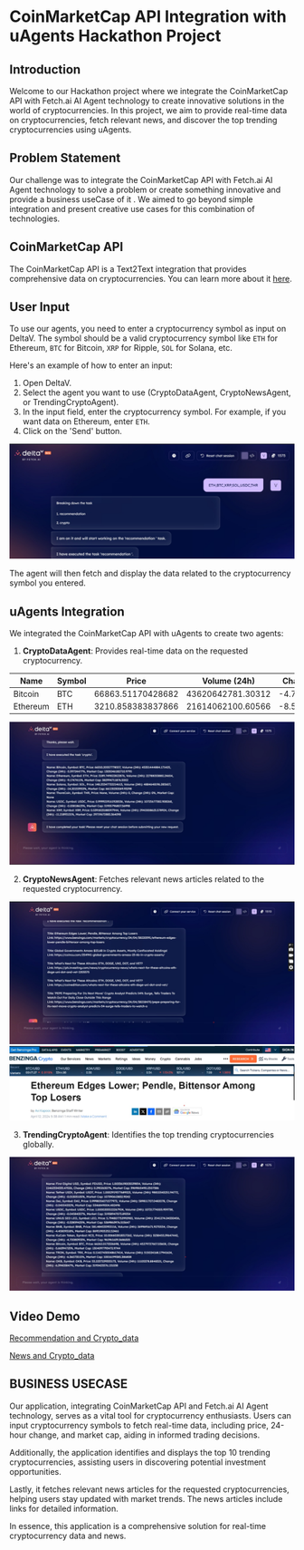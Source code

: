 # CoinMarketCap API Integration with uAgents Hackathon Project

## Introduction

Welcome to our Hackathon project where we integrate the CoinMarketCap API with Fetch.ai AI Agent technology to create innovative solutions in the world of cryptocurrencies. In this project, we aim to provide real-time data on cryptocurrencies, fetch relevant news, and discover the top trending cryptocurrencies using uAgents.


## Problem Statement

Our challenge was to integrate the CoinMarketCap API with Fetch.ai AI Agent technology to solve a problem or create something innovative and provide a business useCase of it . We aimed to go beyond simple integration and present creative use cases for this combination of technologies.

## CoinMarketCap API

The CoinMarketCap API is a Text2Text integration that provides comprehensive data on cryptocurrencies. You can learn more about it [here](https://rapidapi.com/zakutynsky/api/CoinMarketCap/).

## User Input

To use our agents, you need to enter a cryptocurrency symbol as input on DeltaV. The symbol should be a valid cryptocurrency symbol like `ETH` for Ethereum, `BTC` for Bitcoin, `XRP` for Ripple, `SOL` for Solana, etc.

Here's an example of how to enter an input:

1. Open DeltaV.
2. Select the agent you want to use (CryptoDataAgent, CryptoNewsAgent, or TrendingCryptoAgent).
3. In the input field, enter the cryptocurrency symbol. For example, if you want data on Ethereum, enter `ETH`.
4. Click on the 'Send' button.

![Input](./src/images/input.jpg)



The agent will then fetch and display the data related to the cryptocurrency symbol you entered.

## uAgents Integration

We integrated the CoinMarketCap API with uAgents to create two agents:

1. **CryptoDataAgent**: Provides real-time data on the requested cryptocurrency.

| Name     | Symbol | Price            | Volume (24h)       | Change (24h) | Market Cap           |
|----------|--------|------------------|---------------------|--------------|----------------------|
| Bitcoin  | BTC    | 66863.51170428682| 43620642781.30312   | -4.76221334% | 1315925261517.3535   |
| Ethereum | ETH    | 3210.858383837866| 21614062100.60566   | -8.52252725% | 385530857439.1761    |

![Crypto_data_Output](./src/images/crypto_data.jpg)

2. **CryptoNewsAgent**: Fetches relevant news articles related to the requested cryptocurrency.

![Crypto_News_Output](./src/images/news_data.jpg)
![Crpto Article based of the output](./src/images/ethereum.jpg)


3. **TrendingCryptoAgent**: Identifies the top trending cryptocurrencies globally.

![Crypto_Recommendation_Output](./src/images/news.jpg)


## Video Demo

[Recommendation and Crypto_data](http://www.youtube.com/watch?v=1mNh9GcWcNA)


[News and Crypto_data](https://youtu.be/XD0RHiPqi2s?si=XUVdYDZm_WVguZqO)

## BUSINESS USECASE

Our application, integrating CoinMarketCap API and Fetch.ai AI Agent technology, serves as a vital tool for cryptocurrency enthusiasts. Users can input cryptocurrency symbols to fetch real-time data, including price, 24-hour change, and market cap, aiding in informed trading decisions.

Additionally, the application identifies and displays the top 10 trending cryptocurrencies, assisting users in discovering potential investment opportunities.

Lastly, it fetches relevant news articles for the requested cryptocurrencies, helping users stay updated with market trends. The news articles include links for detailed information.

In essence, this application is a comprehensive solution for real-time cryptocurrency data and news.
